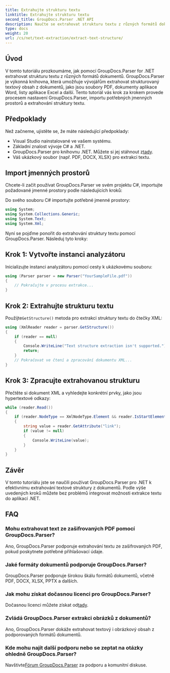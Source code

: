 ```yaml
---
title: Extrahujte strukturu textu
linktitle: Extrahujte strukturu textu
second_title: GroupDocs.Parser .NET API
description: Naučte se extrahovat strukturu textu z různých formátů dokumentů pomocí GroupDocs.Parser for .NET. Výukový program krok za krokem s příklady kódu.
type: docs
weight: 20
url: /cs/net/text-extraction/extract-text-structure/
---
```

## Úvod
V tomto tutoriálu prozkoumáme, jak pomocí GroupDocs.Parser for .NET extrahovat strukturu textu z různých formátů dokumentů. GroupDocs.Parser je výkonná knihovna, která umožňuje vývojářům extrahovat strukturovaný textový obsah z dokumentů, jako jsou soubory PDF, dokumenty aplikace Word, listy aplikace Excel a další. Tento tutoriál vás krok za krokem provede procesem nastavení GroupDocs.Parser, importu potřebných jmenných prostorů a extrahování struktury textu.
## Předpoklady
Než začneme, ujistěte se, že máte následující předpoklady:
- Visual Studio nainstalované ve vašem systému.
- Základní znalost vývoje C# a .NET.
-  GroupDocs.Parser pro knihovnu .NET. Můžete si jej stáhnout z[tady](https://releases.groupdocs.com/parser/net/).
- Váš ukázkový soubor (např. PDF, DOCX, XLSX) pro extrakci textu.
## Import jmenných prostorů
Chcete-li začít používat GroupDocs.Parser ve svém projektu C#, importujte požadované jmenné prostory podle následujících kroků:

Do svého souboru C# importujte potřebné jmenné prostory:
```csharp
using System;
using System.Collections.Generic;
using System.Text;
using System.Xml;
```
Nyní se pojďme ponořit do extrahování struktury textu pomocí GroupDocs.Parser. Následuj tyto kroky:
## Krok 1: Vytvořte instanci analyzátoru
Inicializujte instanci analyzátoru pomocí cesty k ukázkovému souboru:
```csharp
using (Parser parser = new Parser("YourSampleFile.pdf"))
{
    // Pokračujte v procesu extrakce...
}
```
## Krok 2: Extrahujte strukturu textu
 Použijte`GetStructure()` metoda pro extrakci struktury textu do čtečky XML:
```csharp
using (XmlReader reader = parser.GetStructure())
{
    if (reader == null)
    {
        Console.WriteLine("Text structure extraction isn't supported.");
        return;
    }
    // Pokračovat ve čtení a zpracování dokumentu XML...
}
```
## Krok 3: Zpracujte extrahovanou strukturu
Přečtěte si dokument XML a vyhledejte konkrétní prvky, jako jsou hypertextové odkazy:
```csharp
while (reader.Read())
{
    if (reader.NodeType == XmlNodeType.Element && reader.IsStartElement() && reader.Name.ToLowerInvariant() == "hyperlink")
    {
        string value = reader.GetAttribute("link");
        if (value != null)
        {
            Console.WriteLine(value);
        }
    }
}
```
## Závěr
V tomto tutoriálu jste se naučili používat GroupDocs.Parser pro .NET k efektivnímu extrahování textové struktury z dokumentů. Podle výše uvedených kroků můžete bez problémů integrovat možnosti extrakce textu do aplikací .NET.

## FAQ
### Mohu extrahovat text ze zašifrovaných PDF pomocí GroupDocs.Parser?
Ano, GroupDocs.Parser podporuje extrahování textu ze zašifrovaných PDF, pokud poskytnete potřebné přihlašovací údaje.
### Jaké formáty dokumentů podporuje GroupDocs.Parser?
GroupDocs.Parser podporuje širokou škálu formátů dokumentů, včetně PDF, DOCX, XLSX, PPTX a dalších.
### Jak mohu získat dočasnou licenci pro GroupDocs.Parser?
 Dočasnou licenci můžete získat od[tady](https://purchase.groupdocs.com/temporary-license/).
### Zvládá GroupDocs.Parser extrakci obrázků z dokumentů?
Ano, GroupDocs.Parser dokáže extrahovat textový i obrázkový obsah z podporovaných formátů dokumentů.
### Kde mohu najít další podporu nebo se zeptat na otázky ohledně GroupDocs.Parser?
 Navštivte[Fórum GroupDocs.Parser](https://forum.groupdocs.com/c/parser/17) za podporu a komunitní diskuse.